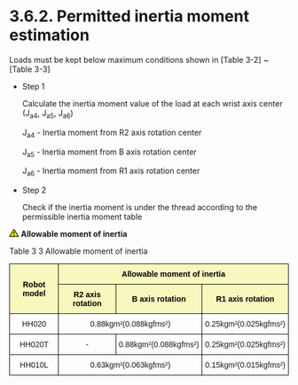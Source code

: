 ﻿# 3.6.2. Permitted inertia moment estimation

Loads must be kept below maximum conditions shown in [Table 3-2] ~ [Table 3-3]

*	Step 1

    Calculate the inertia moment value of the load at each wrist axis center (J<sub>a4</sub>, J<sub>a5</sub>, J<sub>a6</sub>)

    J<sub>a4</sub> - Inertia moment from R2 axis rotation center

    J<sub>a5</sub> - Inertia moment from B axis rotation center

    J<sub>a6</sub> - Inertia moment from R1 axis rotation center

*	Step 2

    Check if the inertia moment is under the thread according to the permissible inertia moment table


![](../../_assets/작은주의표시.png) <b>Allowable moment of inertia</b>

Table 3 3 Allowable moment of inertia
<style type="text/css">
.tg  {border-collapse:collapse;border-spacing:0;}
.tg td{border-color:black;border-style:solid;border-width:1px;font-family:Arial, sans-serif;font-size:14px;
  overflow:hidden;padding:10px 5px;word-break:normal;}
.tg th{border-color:black;border-style:solid;border-width:1px;font-family:Arial, sans-serif;font-size:14px;
  font-weight:normal;overflow:hidden;padding:10px 5px;word-break:normal;}
.tg .tg-zegx{background-color:#f8f8be;color:#000000; font-weight:bold;text-align:center;vertical-align:middle}
.tg .tg-nrix{text-align:center;vertical-align:middle}
</style>
<table class="tg">
<thead>
  <tr>
    <th class="tg-zegx" rowspan="2">Robot model</th>
    <th class="tg-zegx" colspan="3">Allowable moment of inertia</th>
  </tr>
  <tr>
    <th class="tg-zegx">R2 axis rotation</th>
    <th class="tg-zegx">B axis rotation</th>
    <th class="tg-zegx">R1 axis rotation</th>
  </tr>
</thead>
<tbody>
  <tr>
    <td class="tg-nrix">HH020</td>
    <td class="tg-nrix" colspan="2">0.88kgm²(0.088kgfms²)</td>
    <td class="tg-nrix">0.25kgm²(0.025kgfms²)</td>
  </tr>
  <tr>
    <td class="tg-nrix">HH020T</td>
    <td class="tg-nrix">-</td>
    <td class="tg-nrix">0.88kgm²(0.088kgfms²)</td>
    <td class="tg-nrix">0.25kgm²(0.025kgfms²)</td>
  </tr>
 <tr>
    <td class="tg-nrix">HH010L</td>
    <td class="tg-nrix" colspan="2">0.63kgm²(0.063kgfms²)</td>
    <td class="tg-nrix">0.15kgm²(0.015kgfms²)</td>
  </tr>
</tbody>
</table>